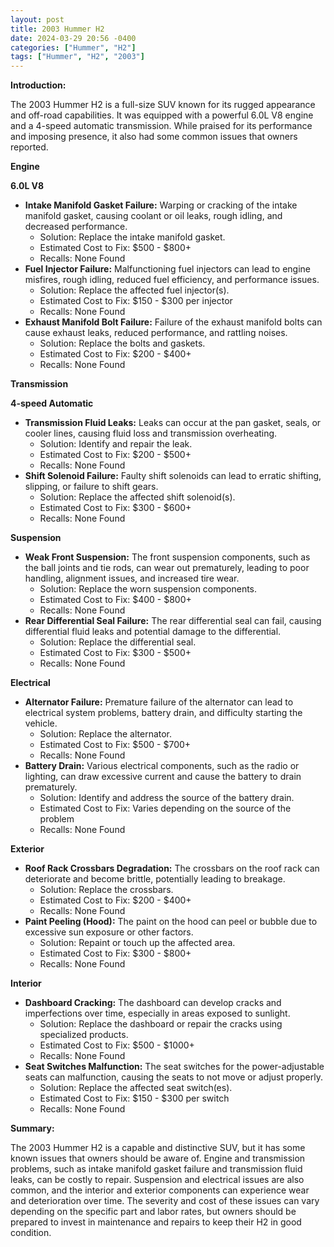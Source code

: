 ```yaml
---
layout: post
title: 2003 Hummer H2
date: 2024-03-29 20:56 -0400
categories: ["Hummer", "H2"]
tags: ["Hummer", "H2", "2003"]
---
```

**Introduction:**

The 2003 Hummer H2 is a full-size SUV known for its rugged appearance and off-road capabilities. It was equipped with a powerful 6.0L V8 engine and a 4-speed automatic transmission. While praised for its performance and imposing presence, it also had some common issues that owners reported.

**Engine**

**6.0L V8**

* **Intake Manifold Gasket Failure:** Warping or cracking of the intake manifold gasket, causing coolant or oil leaks, rough idling, and decreased performance.
    * Solution: Replace the intake manifold gasket.
    * Estimated Cost to Fix: $500 - $800+
    * Recalls: None Found
* **Fuel Injector Failure:** Malfunctioning fuel injectors can lead to engine misfires, rough idling, reduced fuel efficiency, and performance issues.
    * Solution: Replace the affected fuel injector(s).
    * Estimated Cost to Fix: $150 - $300 per injector
    * Recalls: None Found
* **Exhaust Manifold Bolt Failure:** Failure of the exhaust manifold bolts can cause exhaust leaks, reduced performance, and rattling noises.
    * Solution: Replace the bolts and gaskets.
    * Estimated Cost to Fix: $200 - $400+
    * Recalls: None Found

**Transmission**

**4-speed Automatic**

* **Transmission Fluid Leaks:** Leaks can occur at the pan gasket, seals, or cooler lines, causing fluid loss and transmission overheating.
    * Solution: Identify and repair the leak.
    * Estimated Cost to Fix: $200 - $500+
    * Recalls: None Found
* **Shift Solenoid Failure:** Faulty shift solenoids can lead to erratic shifting, slipping, or failure to shift gears.
    * Solution: Replace the affected shift solenoid(s).
    * Estimated Cost to Fix: $300 - $600+
    * Recalls: None Found

**Suspension**

* **Weak Front Suspension:** The front suspension components, such as the ball joints and tie rods, can wear out prematurely, leading to poor handling, alignment issues, and increased tire wear.
    * Solution: Replace the worn suspension components.
    * Estimated Cost to Fix: $400 - $800+
    * Recalls: None Found
* **Rear Differential Seal Failure:** The rear differential seal can fail, causing differential fluid leaks and potential damage to the differential.
    * Solution: Replace the differential seal.
    * Estimated Cost to Fix: $300 - $500+
    * Recalls: None Found

**Electrical**

* **Alternator Failure:** Premature failure of the alternator can lead to electrical system problems, battery drain, and difficulty starting the vehicle.
    * Solution: Replace the alternator.
    * Estimated Cost to Fix: $500 - $700+
    * Recalls: None Found
* **Battery Drain:** Various electrical components, such as the radio or lighting, can draw excessive current and cause the battery to drain prematurely.
    * Solution: Identify and address the source of the battery drain.
    * Estimated Cost to Fix: Varies depending on the source of the problem
    * Recalls: None Found

**Exterior**

* **Roof Rack Crossbars Degradation:** The crossbars on the roof rack can deteriorate and become brittle, potentially leading to breakage.
    * Solution: Replace the crossbars.
    * Estimated Cost to Fix: $200 - $400+
    * Recalls: None Found
* **Paint Peeling (Hood):** The paint on the hood can peel or bubble due to excessive sun exposure or other factors.
    * Solution: Repaint or touch up the affected area.
    * Estimated Cost to Fix: $300 - $800+
    * Recalls: None Found

**Interior**

* **Dashboard Cracking:** The dashboard can develop cracks and imperfections over time, especially in areas exposed to sunlight.
    * Solution: Replace the dashboard or repair the cracks using specialized products.
    * Estimated Cost to Fix: $500 - $1000+
    * Recalls: None Found
* **Seat Switches Malfunction:** The seat switches for the power-adjustable seats can malfunction, causing the seats to not move or adjust properly.
    * Solution: Replace the affected seat switch(es).
    * Estimated Cost to Fix: $150 - $300 per switch
    * Recalls: None Found

**Summary:**

The 2003 Hummer H2 is a capable and distinctive SUV, but it has some known issues that owners should be aware of. Engine and transmission problems, such as intake manifold gasket failure and transmission fluid leaks, can be costly to repair. Suspension and electrical issues are also common, and the interior and exterior components can experience wear and deterioration over time. The severity and cost of these issues can vary depending on the specific part and labor rates, but owners should be prepared to invest in maintenance and repairs to keep their H2 in good condition.
